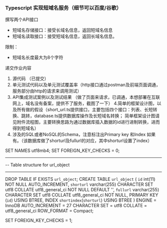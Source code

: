 ### Typescript 实现短域名服务（细节可以百度/谷歌）

撰写两个API接口

- 短域名存储接口：接受长域名信息，返回短域名信息
- 短域名读取接口：接受短域名信息，返回长域名信息。

限制：

- 短域名长度最大为8个字符

递交作业内容

1. 源代码 （已提交）
2. 单元测试代码以及单元测试覆盖率（http接口通过postman及前端页面调通，服务部分由http的请求来调用测试）
3. API集成测试案例以及测试结果 （做了页面来请求，已调通，本想部署在互联网上，域名没有备案，提供不了服务，截图了一下）
4.简单的框架设计图，以及所有做的假设（short_url.ts提供接口，主要包括四个接口：列表、长短转换、跳转，database.ts提供数据库操作及长短域名转换；  简单框架设计图请见附件流程图，主要转换思路为通过数据库插入数据的id进行进制转换，进而得到短域名）
5. 涉及的SQL或者NoSQL的Schema，注意标注出Primary key 和Index 如果有。（该数据库做了shorturl及fullurl的对应，其中shorturl设置了index）

SET NAMES utf8mb4;
SET FOREIGN_KEY_CHECKS = 0;

-- ----------------------------
-- Table structure for url_object
-- ----------------------------
DROP TABLE IF EXISTS `url_object`;
CREATE TABLE `url_object`  (
  `id` int(11) NOT NULL AUTO_INCREMENT,
  `shorturl` varchar(255) CHARACTER SET utf8 COLLATE utf8_general_ci NOT NULL DEFAULT '',
  `fullurl` varchar(255) CHARACTER SET utf8 COLLATE utf8_general_ci NOT NULL,
  PRIMARY KEY (`id`) USING BTREE,
  INDEX `shortindex`(`shorturl`) USING BTREE
) ENGINE = InnoDB AUTO_INCREMENT = 27 CHARACTER SET = utf8 COLLATE = utf8_general_ci ROW_FORMAT = Compact;

SET FOREIGN_KEY_CHECKS = 1;


